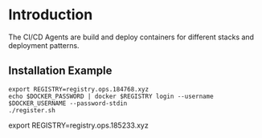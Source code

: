 
# Introduction

The CI/CD Agents are build and deploy containers for different stacks and deployment patterns.

## Installation Example

```
export REGISTRY=registry.ops.184768.xyz
echo $DOCKER_PASSWORD | docker $REGISTRY login --username $DOCKER_USERNAME --password-stdin
./register.sh
```

export REGISTRY=registry.ops.185233.xyz
